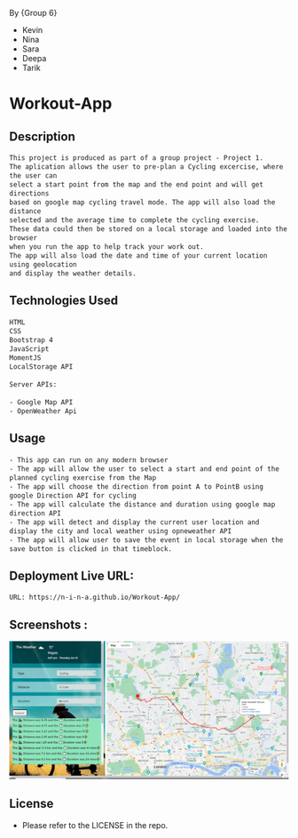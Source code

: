 By {Group 6}

- Kevin
- Nina
- Sara
- Deepa
- Tarik

# Workout-App

## Description

```
This project is produced as part of a group project - Project 1.
The aplication allows the user to pre-plan a Cycling excercise, where the user can 
select a start point from the map and the end point and will get directions 
based on google map cycling travel mode. The app will also load the distance 
selected and the average time to complete the cycling exercise.
These data could then be stored on a local storage and loaded into the browser
when you run the app to help track your work out.
The app will also load the date and time of your current location using geolocation 
and display the weather details.
```

## Technologies Used

```
HTML
CSS
Bootstrap 4
JavaScript
MomentJS
LocalStorage API

Server APIs:

- Google Map API
- OpenWeather Api
```

## Usage
```
- This app can run on any modern browser
- The app will allow the user to select a start and end point of the planned cycling exercise from the Map
- The app will choose the direction from point A to PointB using google Direction API for cycling
- The app will calculate the distance and duration using google map direction API
- The app will detect and display the current user location and display the city and local weather using opneweather API
- The app will allow user to save the event in local storage when the save button is clicked in that timeblock.
```

## Deployment Live URL:
```
URL: https://n-i-n-a.github.io/Workout-App/
```

## Screenshots :
![](assets/images/app-screenshot.png)


## License
- Please refer to the LICENSE in the repo.
